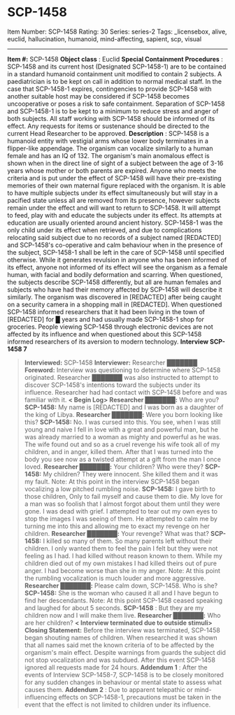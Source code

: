 # SCP-1458
Item Number: SCP-1458
Rating: 30
Series: series-2
Tags: _licensebox, alive, euclid, hallucination, humanoid, mind-affecting, sapient, scp, visual

---

**Item #:** SCP-1458
**Object class** : Euclid
**Special Containment Procedures** : SCP-1458 and its current host (Designated SCP-1458-1) are to be contained in a standard humanoid containment unit modified to contain 2 subjects. A paediatrician is to be kept on call in addition to normal medical staff. In the case that SCP-1458-1 expires, contingencies to provide SCP-1458 with another suitable host may be considered if SCP-1458 becomes uncooperative or poses a risk to safe containment. Separation of SCP-1458 and SCP-1458-1 is to be kept to a minimum to reduce stress and anger of both subjects. All staff working with SCP-1458 should be informed of its effect. Any requests for items or sustenance should be directed to the current Head Researcher to be approved.
**Description** : SCP-1458 is a humanoid entity with vestigial arms whose lower body terminates in a flipper-like appendage. The organism can vocalize similarly to a human female and has an IQ of 132. The organism's main anomalous effect is shown when in the direct line of sight of a subject between the age of 3-16 years whose mother or both parents are expired. Anyone who meets the criteria and is put under the effect of SCP-1458 will have their pre-existing memories of their own maternal figure replaced with the organism. It is able to have multiple subjects under its effect simultaneously but will stay in a pacified state unless all are removed from its presence, however subjects remain under the effect and will want to return to SCP-1458.
It will attempt to feed, play with and educate the subjects under its effect. Its attempts at education are usually oriented around ancient history. SCP-1458-1 was the only child under its effect when retrieved, and due to complications relocating said subject due to no records of a subject named [REDACTED] and SCP-1458's co-operative and calm behaviour when in the presence of the subject, SCP-1458-1 shall be left in the care of SCP-1458 until specified otherwise.
While it generates revulsion in anyone who has been informed of its effect, anyone not informed of its effect will see the organism as a female human, with facial and bodily deformation and scarring. When questioned, the subjects describe SCP-1458 differently, but all are human females and subjects who have had their memory affected by SCP-1458 will describe it similarly. The organism was discovered in [REDACTED] after being caught on a security camera in a shopping mall in [REDACTED]. When questioned SCP-1458 informed researchers that it had been living in the town of [REDACTED] for █ years and had usually made SCP-1458-1 shop for groceries. People viewing SCP-1458 through electronic devices are not affected by its influence and when questioned about this SCP-1458 informed researchers of its aversion to modern technology.
**Interview SCP-1458 7**
> **Interviewed:** SCP-1458
> **Interviewer:** Researcher ███████
> **Foreword:** Interview was questioning to determine where SCP-1458 originated. Researcher ███████ was also instructed to attempt to discover SCP-1458's intentions toward the subjects under its influence. Researcher had had contact with SCP-1458 before and was familiar with it.
> **< Begin Log>**
> **Researcher ███████:** Who are you?
> **SCP-1458:** My name is [REDACTED] and I was born as a daughter of the king of Libya.
> **Researcher ███████:** Were you born looking like this?
> **SCP-1458:** No. I was cursed into this. You see, when I was still young and naive I fell in love with a great and powerful man, but he was already married to a woman as mighty and powerful as he was. The wife found out and so as a cruel revenge his wife took all of my children, and in anger, killed them. After that I was turned into the body you see now as a twisted attempt at a gift from the man I once loved.
> **Researcher ███████:** Your children? Who were they?
> **SCP-1458:** My children? They were innocent. She killed them and it was my fault.
> Note: At this point in the interview SCP-1458 began vocalizing a low pitched rumbling noise.
> **SCP-1458:** I gave birth to those children, Only to fail myself and cause them to die. My love for a man was so foolish that I almost forgot about them until they were gone. I was dead with grief. I attempted to tear out my own eyes to stop the images I was seeing of them. He attempted to calm me by turning me into this and allowing me to exact my revenge on her children.
> **Researcher ███████:** Your revenge? What was that?
> **SCP-1458:** I killed so many of them. So many parents left without their children. I only wanted them to feel the pain I felt but they were not feeling as I had. I had killed without reason known to them. While my children died out of my own mistakes I had killed theirs out of pure anger. I had become worse than she in my anger.
> Note: At this point the rumbling vocalization is much louder and more aggressive.
> **Researcher ███████:** Please calm down, SCP-1458. Who is she?
> **SCP-1458:** She is the woman who caused it all and I have begun to find her descendants.
> Note: At this point SCP-1458 ceased speaking and laughed for about 5 seconds.
> **SCP-1458** : But they are my children now and I will make them live.
> **Researcher ███████:** Who are her children?
> **< Interview terminated due to outside stimuli>**
> **Closing Statement:** Before the interview was terminated, SCP-1458 began shouting names of children. When researched it was shown that all names said met the known criteria of to be affected by the organism's main effect. Despite warnings from guards the subject did not stop vocalization and was subdued. After this event SCP-1458 ignored all requests made for 24 hours.
**Addendum 1** : After the events of Interview SCP-1458-7, SCP-1458 is to be closely monitored for any sudden changes in behaviour or mental state to assess what causes them.
**Addendum 2** : Due to apparent telepathic or mind-influencing effects on SCP-1458-1, precautions must be taken in the event that the effect is not limited to children under its influence.